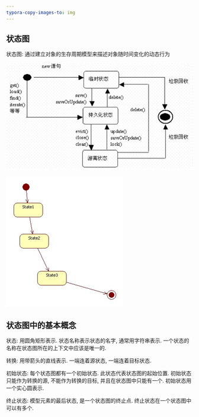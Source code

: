 ```yaml
---
typora-copy-images-to: img
---
```


## 状态图

状态图: 通过建立对象的生存周期模型来描述对象随时间变化的动态行为

![1499051765177](img/1499051765177.png)

![1499051773086](img/1499051773086.png)

## 状态图中的基本概念

状态: 用圆角矩形表示. 状态名称表示状态的名字, 通常用字符串表示. 一个状态的名称在状态图所在的上下文中应该是唯一的.

转换: 用带箭头的直线表示. 一端连着源状态, 一端连着目标状态. 

初始状态: 每个状态图都有一个初始状态. 此状态代表状态图的起始位置. 初始状态只能作为转换的源, 不能作为转换的目标, 并且在状态图中只能有一个. 初始状态用一个实心圆表示.

终止状态: 模型元素的最后状态, 是一个状态图的终止点. 终止状态在一个状态图中可以有多个.